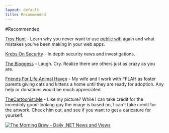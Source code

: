 ```yaml
---
layout: default
title: Recommended
---
```

#Recommended

[Troy Hunt](http://www.troyhunt.com) - Learn why you never want to use [public wifi](http://www.troyhunt.com/2013/04/the-beginners-guide-to-breaking-website.html) again and what mistakes you've been making in your web apps.

[Krebs On Security](http://krebsonsecurity.com) - In depth security news and investigations.

[The Bloggess](http://thebloggess.com) - Laugh. Cry. Realize there are others just as crazy as you are.

[Friends For Life Animal Haven](http://www.fflah.org) - My wife and I work with FFLAH as foster parents giving cats and kittens a home until they are ready for adoption. Any help or donations would be much appreciated.

[TheCartoonist.Me](http://www.thecartoonist.me/) - Like my picture? While I can take credit for the incredibly good-looking guy the image is based on, I can't take credit for the artwork. Check him out, and see if you want to get a caricature for yourself.

<a href="http://www.themorningbrew.net/linkhere/link.php"><img src="http://www.themorningbrew.net/linkhere/linkimg.php" alt="The Morning Brew - Daily .NET News and Views" title="The Morning Brew - Daily .NET News and Views" border="0" /></a>